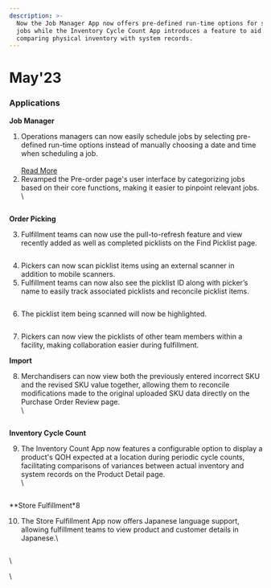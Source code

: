 ```yaml
---
description: >-
  Now the Job Manager App now offers pre-defined run-time options for scheduling
  jobs while the Inventory Cycle Count App introduces a feature to aid in
  comparing physical inventory with system records.
---
```


# May'23

### Applications

**Job Manager**

1. Operations managers can now easily schedule jobs by selecting pre-defined run-time options instead of manually choosing a date and time when scheduling a job.\
   \
   [Read More](select-pre-defined-job-run-time-options.md)
2. Revamped the Pre-order page's user interface by categorizing jobs based on their core functions, making it easier to pinpoint relevant jobs.\
   \\

<figure><img src="https://www.hotwax.co/hs-fs/hubfs/Revamped%20Pre-order%20Page-1.png?width=2057&#x26;height=1509&#x26;name=Revamped%20Pre-order%20Page-1.png" alt=""><figcaption></figcaption></figure>

**Order Picking**

3. Fulfillment teams can now use the pull-to-refresh feature and view recently added as well as completed picklists on the Find Picklist page.

<figure><img src="https://www.hotwax.co/hs-fs/hubfs/Pull%20to%20refresh.png?width=819&#x26;height=600&#x26;name=Pull%20to%20refresh.png" alt=""><figcaption></figcaption></figure>

4. Pickers can now scan picklist items using an external scanner in addition to mobile scanners.
5. Fulfillment teams can now also see the picklist ID along with picker’s name to easily track associated picklists and reconcile picklist items.

<figure><img src="https://www.hotwax.co/hs-fs/hubfs/Picklist%20ID.png?width=819&#x26;height=600&#x26;name=Picklist%20ID.png" alt=""><figcaption></figcaption></figure>

6. The picklist item being scanned will now be highlighted.

<figure><img src="https://www.hotwax.co/hs-fs/hubfs/Highlight%20scanned%20items.png?width=819&#x26;height=600&#x26;name=Highlight%20scanned%20items.png" alt=""><figcaption></figcaption></figure>

7. Pickers can now view the picklists of other team members within a facility, making collaboration easier during fulfillment.

**Import**

8. Merchandisers can now view both the previously entered incorrect SKU and the revised SKU value together, allowing them to reconcile modifications made to the original uploaded SKU data directly on the Purchase Order Review page.\
   \\

<figure><img src="https://www.hotwax.co/hs-fs/hubfs/View%20Old%20SKU%20values.png?width=2084&#x26;height=1520&#x26;name=View%20Old%20SKU%20values.png" alt=""><figcaption></figcaption></figure>

**Inventory Cycle Count**

9. The Inventory Count App now features a configurable option to display a product's QOH expected at a location during periodic cycle counts, facilitating comparisons of variances between actual inventory and system records on the Product Detail page.\
   \\

<figure><img src="https://www.hotwax.co/hs-fs/hubfs/View%20QOH%20in%20Cycle%20count.png?width=2050&#x26;height=1502&#x26;name=View%20QOH%20in%20Cycle%20count.png" alt=""><figcaption></figcaption></figure>

\*\*Store Fulfillment\*8

10. The Store Fulfillment App now offers Japanese language support, allowing fulfillment teams to view product and customer details in Japanese.\\

<figure><img src="https://www.hotwax.co/hs-fs/hubfs/Japanese%20language%20support.png?width=2064&#x26;height=1520&#x26;name=Japanese%20language%20support.png" alt=""><figcaption></figcaption></figure>

\\

\\

